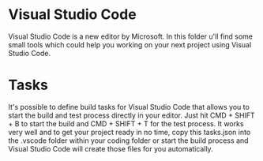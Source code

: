 # Visual Studio Code

Visual Studio Code is a new editor by Microsoft. In this folder u'll find some small tools which could help you
working on your next project using Visual Studio Code.

# Tasks

It's possible to define build tasks for Visual Studio Code that allows you to start the build and test process
directly in your editor. Just hit CMD + SHIFT + B to start the build and CMD + SHIFT + T for the test process.
It works very well and to get your project ready in no time, copy this tasks.json into the .vscode folder within your
coding folder or start the build process and Visual Studio Code will create those files for you automatically.